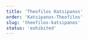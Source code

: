 ```yaml
---
title: 'Theofilos Katsipanos'
order: 'Katsipanos-Theofilos'
slug: 'theofilos-katsipanos'
status: 'exhibited'
---
```

